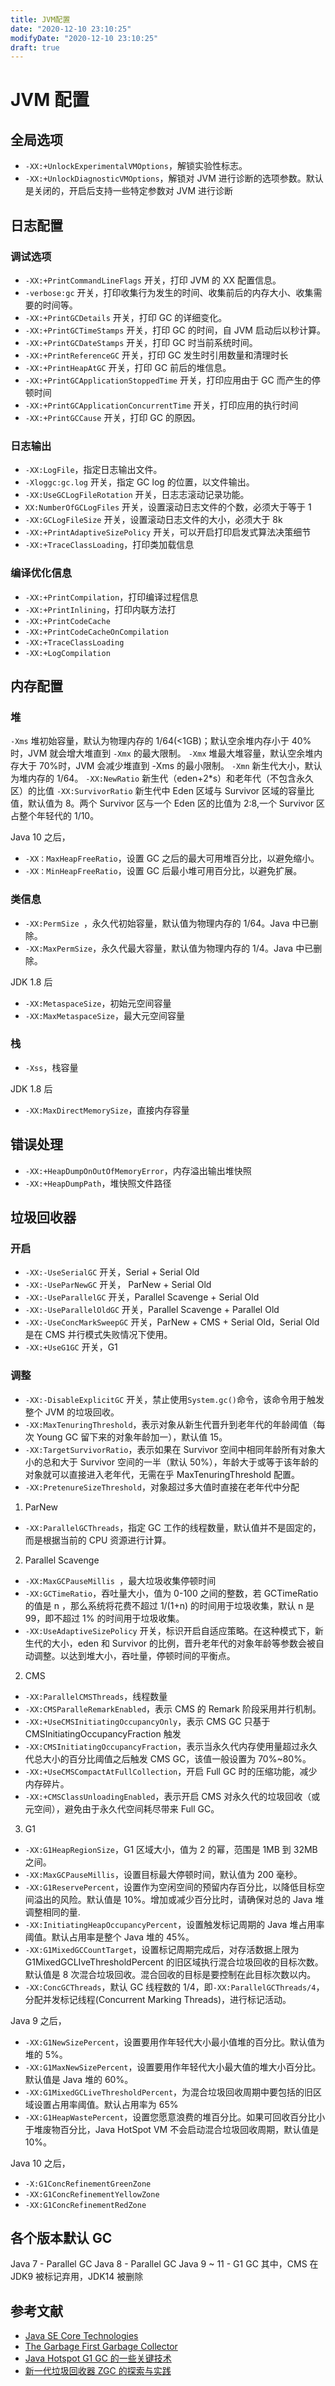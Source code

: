 ```yaml
---
title: JVM配置
date: "2020-12-10 23:10:25"
modifyDate: "2020-12-10 23:10:25"
draft: true
---
```


# JVM 配置

## 全局选项

- `-XX:+UnlockExperimentalVMOptions`，解锁实验性标志。
- `-XX:+UnlockDiagnosticVMOptions`，解锁对 JVM 进行诊断的选项参数。默认是关闭的，开启后支持一些特定参数对 JVM 进行诊断

## 日志配置

### 调试选项

- `-XX:+PrintCommandLineFlags` 开关，打印 JVM 的 XX 配置信息。
- `-verbose:gc` 开关，打印收集行为发生的时间、收集前后的内存大小、收集需要的时间等。
- `-XX:+PrintGCDetails` 开关，打印 GC 的详细变化。
- `-XX:+PrintGCTimeStamps` 开关，打印 GC 的时间，自 JVM 启动后以秒计算。
- `-XX:+PrintGCDateStamps` 开关，打印 GC 时当前系统时间。
- `-XX:+PrintReferenceGC` 开关，打印 GC 发生时引用数量和清理时长
- `-XX:+PrintHeapAtGC` 开关，打印 GC 前后的堆信息。
- `-XX:+PrintGCApplicationStoppedTime` 开关，打印应用由于 GC 而产生的停顿时间
- `-XX:+PrintGCApplicationConcurrentTime` 开关，打印应用的执行时间
- `-XX:+PrintGCCause` 开关，打印 GC 的原因。

### 日志输出

- `-XX:LogFile`，指定日志输出文件。
- `-Xloggc:gc.log` 开关，指定 GC log 的位置，以文件输出。
- `-XX:UseGCLogFileRotation` 开关，日志志滚动记录功能。
- `XX:NumberOfGCLogFiles` 开关，设置滚动日志文件的个数，必须大于等于 1
- `-XX:GCLogFileSize` 开关，设置滚动日志文件的大小，必须大于 8k
- `-XX:+PrintAdaptiveSizePolicy` 开关，可以开启打印启发式算法决策细节
- `-XX:+TraceClassLoading`，打印类加载信息

### 编译优化信息

- `-XX:+PrintCompilation`，打印编译过程信息
- `-XX:+PrintInlining`，打印内联方法打
- `-XX:+PrintCodeCache`
- `-XX:+PrintCodeCacheOnCompilation`
- `-XX:+TraceClassLoading`
- `-XX:+LogCompilation`

## 内存配置

### 堆

`-Xms` 堆初始容量，默认为物理内存的 1/64(<1GB)；默认空余堆内存小于 40% 时，JVM 就会增大堆直到 `-Xmx` 的最大限制。
`-Xmx` 堆最大堆容量，默认空余堆内存大于 70%时，JVM 会减少堆直到 -Xms 的最小限制。
`-Xmn` 新生代大小，默认为堆内存的 1/64。
`-XX:NewRatio` 新生代（eden+2\*s）和老年代（不包含永久区）的比值
`-XX:SurvivorRatio` 新生代中 Eden 区域与 Survivor 区域的容量比值，默认值为 8。两个 Survivor 区与一个 Eden 区的比值为 2:8,一个 Survivor 区占整个年轻代的 1/10。

Java 10 之后，

- `-XX：MaxHeapFreeRatio`，设置 GC 之后的最大可用堆百分比，以避免缩小。
- `-XX：MinHeapFreeRatio`，设置 GC 后最小堆可用百分比，以避免扩展。

### 类信息

- `-XX:PermSize `，永久代初始容量，默认值为物理内存的 1/64。Java 中已删除。
- `-XX:MaxPermSize`，永久代最大容量，默认值为物理内存的 1/4。Java 中已删除。

JDK 1.8 后

- `-XX:MetaspaceSize`，初始元空间容量
- `-XX:MaxMetaspaceSize`，最大元空间容量

### 栈

- `-Xss`，栈容量

JDK 1.8 后

- `-XX:MaxDirectMemorySize`，直接内存容量

## 错误处理

- `-XX:+HeapDumpOnOutOfMemoryError`，内存溢出输出堆快照
- `-XX:+HeapDumpPath`，堆快照文件路径

## 垃圾回收器

### 开启

- `-XX:-UseSerialGC` 开关，Serial + Serial Old
- `-XX:-UseParNewGC` 开关， ParNew + Serial Old
- `-XX:-UseParallelGC` 开关，Parallel Scavenge + Serial Old
- `-XX:-UseParallelOldGC` 开关，Parallel Scavenge + Parallel Old
- `-XX:-UseConcMarkSweepGC` 开关，ParNew + CMS + Serial Old，Serial Old 是在 CMS 并行模式失败情况下使用。
- `-XX:+UseG1GC` 开关，G1

### 调整

- `-XX:-DisableExplicitGC` 开关，禁止使用`System.gc()`命令，该命令用于触发整个 JVM 的垃圾回收。
- `-XX:MaxTenuringThreshold`，表示对象从新生代晋升到老年代的年龄阈值（每次 Young GC 留下来的对象年龄加一），默认值 15。
- `-XX:TargetSurvivorRatio`，表示如果在 Survivor 空间中相同年龄所有对象大小的总和大于 Survivor 空间的一半（默认 50%），年龄大于或等于该年龄的对象就可以直接进入老年代，无需在乎 MaxTenuringThreshold 配置。
- `-XX:PretenureSizeThreshold`，对象超过多大值时直接在老年代中分配

1. ParNew

- `-XX:ParallelGCThreads`，指定 GC 工作的线程数量，默认值并不是固定的，而是根据当前的 CPU 资源进行计算。

2. Parallel Scavenge

- `-XX:MaxGCPauseMillis `，最大垃圾收集停顿时间
- `-XX:GCTimeRatio`，吞吐量大小，值为 0-100 之间的整数，若 GCTimeRatio 的值是 n ，那么系统将花费不超过 1/(1+n) 的时间用于垃圾收集，默认 n 是 99，即不超过 1% 的时间用于垃圾收集。
- `-XX:UseAdaptiveSizePolicy` 开关，标识开启自适应策略。在这种模式下，新生代的大小，eden 和 Survivor 的比例，晋升老年代的对象年龄等参数会被自动调整。以达到堆大小，吞吐量，停顿时间的平衡点。

2. CMS

- `-XX:ParallelCMSThreads`，线程数量
- `-XX:CMSParalleRemarkEnabled`，表示 CMS 的 Remark 阶段采用并行机制。
- `-XX:+UseCMSInitiatingOccupancyOnly`，表示 CMS GC 只基于 CMSInitiatingOccupancyFraction 触发
- `-XX:CMSInitiatingOccupancyFraction`，表示当永久代内存使用量超过永久代总大小的百分比阈值之后触发 CMS GC，该值一般设置为 70%~80%。
- `-XX:+UseCMSCompactAtFullCollection`，开启 Full GC 时的压缩功能，减少内存碎片。
- `-XX:+CMSClassUnloadingEnabled`，表示开启 CMS 对永久代的垃圾回收（或元空间），避免由于永久代空间耗尽带来 Full GC。

3. G1

- `-XX:G1HeapRegionSize`，G1 区域大小，值为 2 的幂，范围是 1MB 到 32MB 之间。
- `-XX:MaxGCPauseMillis`，设置目标最大停顿时间，默认值为 200 毫秒。
- `-XX:G1ReservePercent`，设置作为空闲空间的预留内存百分比，以降低目标空间溢出的风险。默认值是 10%。增加或减少百分比时，请确保对总的 Java 堆调整相同的量.
- `-XX:InitiatingHeapOccupancyPercent`，设置触发标记周期的 Java 堆占用率阈值。默认占用率是整个 Java 堆的 45%。
- `-XX:G1MixedGCCountTarget`，设置标记周期完成后，对存活数据上限为 G1MixedGCLIveThresholdPercent 的旧区域执行混合垃圾回收的目标次数。默认值是 8 次混合垃圾回收。混合回收的目标是要控制在此目标次数以内。
- `-XX:ConcGCThreads`，默认 GC 线程数的 1/4，即`-XX:ParallelGCThreads/4`，分配并发标记线程(Concurrent Marking Threads)，进行标记活动。

Java 9 之后，

- `-XX:G1NewSizePercent`，设置要用作年轻代大小最小值堆的百分比。默认值为堆的 5%。
- `-XX:G1MaxNewSizePercent`，设置要用作年轻代大小最大值的堆大小百分比。默认值是 Java 堆的 60%。
- `-XX:G1MixedGCLiveThresholdPercent`，为混合垃圾回收周期中要包括的旧区域设置占用率阈值。默认占用率为 65%
- `-XX:G1HeapWastePercent`，设置您愿意浪费的堆百分比。如果可回收百分比小于堆废物百分比，Java HotSpot VM 不会启动混合垃圾回收周期，默认值是 10%。

Java 10 之后，

- `-X:G1ConcRefinementGreenZone`
- `-XX:G1ConcRefinementYellowZone`
- `-XX:G1ConcRefinementRedZone`

## 各个版本默认 GC

Java 7 - Parallel GC
Java 8 - Parallel GC
Java 9 ~ 11 - G1 GC
其中，CMS 在 JDK9 被标记弃用，JDK14 被删除

## 参考文献

- [Java SE Core Technologies](https://www.oracle.com/java/technologies/javase/javase-core-technologies-apis.html)
- [The Garbage First Garbage Collector](https://www.oracle.com/java/technologies/javase/hotspot-garbage-collection.html)
- [Java Hotspot G1 GC 的一些关键技术](https://tech.meituan.com/2016/09/23/g1.html)
- [新一代垃圾回收器 ZGC 的探索与实践](https://tech.meituan.com/2020/08/06/new-zgc-practice-in-meituan.html)
